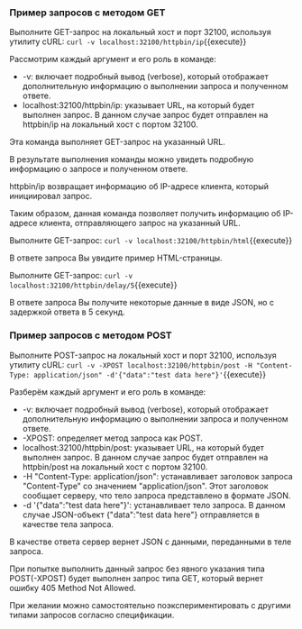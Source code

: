 ### Пример запросов с методом GET
  
Выполните GET-запрос на локальный хост и порт 32100, используя утилиту cURL:
`curl -v localhost:32100/httpbin/ip`{{execute}}

Рассмотрим каждый аргумент и его роль в команде:

* -v: включает подробный вывод (verbose), который отображает дополнительную информацию о выполнении запроса и полученном ответе.
* localhost:32100/httpbin/ip: указывает URL, на который будет выполнен запрос. В данном случае запрос будет отправлен на httpbin/ip на локальный хост с портом 32100.

Эта команда выполняет GET-запрос на указанный URL.

В результате выполнения команды можно увидеть подробную информацию о запросе и полученном ответе.

httpbin/ip возвращает информацию об IP-адресе клиента, который инициировал запрос.

Таким образом, данная команда позволяет получить информацию об IP-адресе клиента, отправляющего запрос на указанный URL.

Выполните GET-запрос:
`curl -v localhost:32100/httpbin/html`{{execute}}

В ответе запроса Вы увидите пример HTML-страницы.

Выполните GET-запрос:
`curl -v localhost:32100/httpbin/delay/5`{{execute}}

В ответе запроса Вы получите некоторые данные в виде JSON, но с задержкой ответа в 5 секунд.

### Пример запросов с методом POST

Выполните POST-запрос на локальный хост и порт 32100, используя утилиту cURL:
`curl -v -XPOST localhost:32100/httpbin/post -H "Content-Type: application/json" -d'{"data":"test data here"}'`{{execute}}

Разберём каждый аргумент и его роль в команде:
* -v: включает подробный вывод (verbose), который отображает дополнительную информацию о выполнении запроса и полученном ответе.
* -XPOST: определяет метод запроса как POST.
* localhost:32100/httpbin/post: указывает URL, на который будет выполнен запрос. В данном случае запрос будет отправлен на httpbin/post на локальный хост с портом 32100.
* -H "Content-Type: application/json": устанавливает заголовок запроса "Content-Type" со значением "application/json". Этот заголовок сообщает серверу, что тело запроса представлено в формате JSON.
* -d '{"data":"test data here"}': устанавливает тело запроса. В данном случае JSON-объект {"data":"test data here"} отправляется в качестве тела запроса.

В качестве ответа сервер вернет JSON с данными, переданными в теле запроса.

При попытке выполнить данный запрос без явного указания типа POST(-XPOST) будет выполнен запрос типа GET, который вернет ошибку 405 Method Not Allowed.

При желании можно самостоятельно поэкспериментировать с другими типами запросов согласно спецификации.